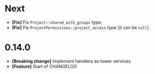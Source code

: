 # Next

- **[Fix]** Fix `Project::shared_with_groups` type.
- **[Fix]** Fix `ProjectPermissions::project_access` type (it can be `null`).

# 0.14.0

- **[Breaking change]** Implement handlers as tower services.
- **[Feature]** Start of CHANGELOG
